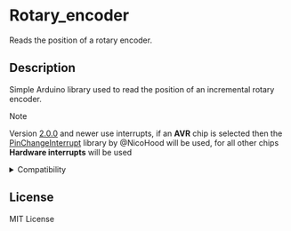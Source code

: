 # Rotary_encoder

Reads the position of a rotary encoder.

## Description

Simple Arduino library used to read the position of an incremental rotary encoder.

> [!NOTE]
> Version [2.0.0](https://github.com/Bendeguz-Cs/Rotary_encoder/releases/tag/v2.0.0) and newer use interrupts, if an **AVR** chip is selected then the [PinChangeInterrupt](https://github.com/NicoHood/PinChangeInterrupt) library by @NicoHood will be used, for all other chips **Hardware interrupts** will be used 

<details><summary>Compatibility</summary>
<p>

This library is compatible with **AVR** and all other **MCU**s that have **Hardware interrupts**.
The library was tested on:

- Arduino NANO

- Arduino UNO R3

- Arduino UNO R4 MINIMA

- Arduino UNO R4 WiFi

- Seeeduino XIAO SAMD21

</p>
</details>


## License
MIT License
